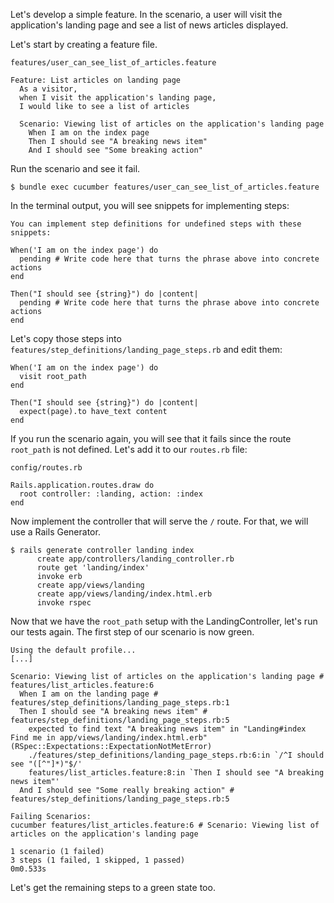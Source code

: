 Let's develop a simple feature. In the scenario, a user will visit the application's landing page and see a list of news articles displayed.

Let's start by creating a feature file.

`features/user_can_see_list_of_articles.feature`

    Feature: List articles on landing page
      As a visitor, 
      when I visit the application's landing page,
      I would like to see a list of articles

      Scenario: Viewing list of articles on the application's landing page
        When I am on the index page
        Then I should see "A breaking news item"
        And I should see "Some breaking action"

Run the scenario and see it fail.

    $ bundle exec cucumber features/user_can_see_list_of_articles.feature

In the terminal output, you will see snippets for implementing steps:

    You can implement step definitions for undefined steps with these snippets:

    When('I am on the index page') do
      pending # Write code here that turns the phrase above into concrete actions
    end

    Then("I should see {string}") do |content|
      pending # Write code here that turns the phrase above into concrete actions
    end

Let's copy those steps into `features/step_definitions/landing_page_steps.rb` and edit them:

    When('I am on the index page') do
      visit root_path
    end

    Then("I should see {string}") do |content|
      expect(page).to have_text content
    end

If you run the scenario again, you will see that it fails since the route `root_path` is not defined. Let's add it to our `routes.rb` file:

`config/routes.rb`

    Rails.application.routes.draw do
      root controller: :landing, action: :index
    end

Now implement the controller that will serve the `/` route. For that, we will use a Rails Generator.

    $ rails generate controller landing index
          create app/controllers/landing_controller.rb
          route get 'landing/index'
          invoke erb
          create app/views/landing
          create app/views/landing/index.html.erb
          invoke rspec

Now that we have the `root_path` setup with the LandingController, let's run our tests again. The first step of our scenario is now green.

    Using the default profile...
    [...]

    Scenario: Viewing list of articles on the application's landing page # features/list_articles.feature:6
      When I am on the landing page # features/step_definitions/landing_page_steps.rb:1
      Then I should see "A breaking news item" # features/step_definitions/landing_page_steps.rb:5
        expected to find text "A breaking news item" in "Landing#index Find me in app/views/landing/index.html.erb" (RSpec::Expectations::ExpectationNotMetError)
        ./features/step_definitions/landing_page_steps.rb:6:in `/^I should see "([^"]*)"$/'
        features/list_articles.feature:8:in `Then I should see "A breaking news item"'
      And I should see "Some really breaking action" # features/step_definitions/landing_page_steps.rb:5

    Failing Scenarios:
    cucumber features/list_articles.feature:6 # Scenario: Viewing list of articles on the application's landing page

    1 scenario (1 failed)
    3 steps (1 failed, 1 skipped, 1 passed)
    0m0.533s

Let's get the remaining steps to a green state too.